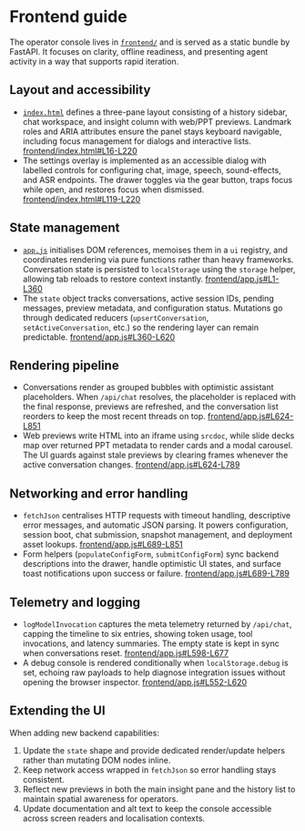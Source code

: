 # Frontend guide

The operator console lives in [`frontend/`](../frontend) and is served as a static
bundle by FastAPI. It focuses on clarity, offline readiness, and presenting agent
activity in a way that supports rapid iteration.

## Layout and accessibility
- [`index.html`](../frontend/index.html) defines a three-pane layout consisting of
  a history sidebar, chat workspace, and insight column with web/PPT previews.
  Landmark roles and ARIA attributes ensure the panel stays keyboard navigable,
  including focus management for dialogs and interactive lists. [frontend/index.html#L16-L220](../frontend/index.html#L16-L220)
- The settings overlay is implemented as an accessible dialog with labelled
  controls for configuring chat, image, speech, sound-effects, and ASR endpoints.
  The drawer toggles via the gear button, traps focus while open, and restores
  focus when dismissed. [frontend/index.html#L119-L220](../frontend/index.html#L119-L220)

## State management
- [`app.js`](../frontend/app.js) initialises DOM references, memoises them in a
  `ui` registry, and coordinates rendering via pure functions rather than heavy
  frameworks. Conversation state is persisted to `localStorage` using the
  `storage` helper, allowing tab reloads to restore context instantly. [frontend/app.js#L1-L360](../frontend/app.js#L1-L360)
- The `state` object tracks conversations, active session IDs, pending messages,
  preview metadata, and configuration status. Mutations go through dedicated
  reducers (`upsertConversation`, `setActiveConversation`, etc.) so the rendering
  layer can remain predictable. [frontend/app.js#L360-L620](../frontend/app.js#L360-L620)

## Rendering pipeline
- Conversations render as grouped bubbles with optimistic assistant placeholders.
  When `/api/chat` resolves, the placeholder is replaced with the final response,
  previews are refreshed, and the conversation list reorders to keep the most
  recent threads on top. [frontend/app.js#L624-L851](../frontend/app.js#L624-L851)
- Web previews write HTML into an iframe using `srcdoc`, while slide decks map
  over returned PPT metadata to render cards and a modal carousel. The UI guards
  against stale previews by clearing frames whenever the active conversation
  changes. [frontend/app.js#L624-L789](../frontend/app.js#L624-L789)

## Networking and error handling
- `fetchJson` centralises HTTP requests with timeout handling, descriptive error
  messages, and automatic JSON parsing. It powers configuration, session boot,
  chat submission, snapshot management, and deployment asset lookups. [frontend/app.js#L689-L851](../frontend/app.js#L689-L851)
- Form helpers (`populateConfigForm`, `submitConfigForm`) sync backend
  descriptions into the drawer, handle optimistic UI states, and surface toast
  notifications upon success or failure. [frontend/app.js#L689-L789](../frontend/app.js#L689-L789)

## Telemetry and logging
- `logModelInvocation` captures the meta telemetry returned by `/api/chat`,
  capping the timeline to six entries, showing token usage, tool invocations, and
  latency summaries. The empty state is kept in sync when conversations reset. [frontend/app.js#L598-L677](../frontend/app.js#L598-L677)
- A debug console is rendered conditionally when `localStorage.debug` is set,
  echoing raw payloads to help diagnose integration issues without opening the
  browser inspector. [frontend/app.js#L552-L620](../frontend/app.js#L552-L620)

## Extending the UI

When adding new backend capabilities:

1. Update the `state` shape and provide dedicated render/update helpers rather
   than mutating DOM nodes inline.
2. Keep network access wrapped in `fetchJson` so error handling stays
   consistent.
3. Reflect new previews in both the main insight pane and the history list to
   maintain spatial awareness for operators.
4. Update documentation and alt text to keep the console accessible across
   screen readers and localisation contexts.
